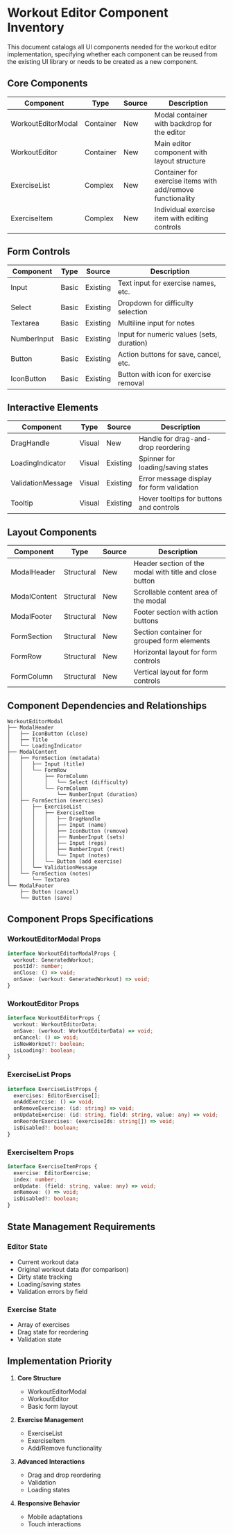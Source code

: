 # Workout Editor Component Inventory

This document catalogs all UI components needed for the workout editor implementation, specifying whether each component can be reused from the existing UI library or needs to be created as a new component.

## Core Components

| Component | Type | Source | Description |
|-----------|------|--------|-------------|
| WorkoutEditorModal | Container | New | Modal container with backdrop for the editor |
| WorkoutEditor | Container | New | Main editor component with layout structure |
| ExerciseList | Complex | New | Container for exercise items with add/remove functionality |
| ExerciseItem | Complex | New | Individual exercise item with editing controls |

## Form Controls

| Component | Type | Source | Description |
|-----------|------|--------|-------------|
| Input | Basic | Existing | Text input for exercise names, etc. |
| Select | Basic | Existing | Dropdown for difficulty selection |
| Textarea | Basic | Existing | Multiline input for notes |
| NumberInput | Basic | Existing | Input for numeric values (sets, duration) |
| Button | Basic | Existing | Action buttons for save, cancel, etc. |
| IconButton | Basic | Existing | Button with icon for exercise removal |

## Interactive Elements

| Component | Type | Source | Description |
|-----------|------|--------|-------------|
| DragHandle | Visual | New | Handle for drag-and-drop reordering |
| LoadingIndicator | Visual | Existing | Spinner for loading/saving states |
| ValidationMessage | Visual | Existing | Error message display for form validation |
| Tooltip | Visual | Existing | Hover tooltips for buttons and controls |

## Layout Components

| Component | Type | Source | Description |
|-----------|------|--------|-------------|
| ModalHeader | Structural | New | Header section of the modal with title and close button |
| ModalContent | Structural | New | Scrollable content area of the modal |
| ModalFooter | Structural | New | Footer section with action buttons |
| FormSection | Structural | New | Section container for grouped form elements |
| FormRow | Structural | New | Horizontal layout for form controls |
| FormColumn | Structural | New | Vertical layout for form controls |

## Component Dependencies and Relationships

```
WorkoutEditorModal
├── ModalHeader
│   ├── IconButton (close)
│   ├── Title
│   └── LoadingIndicator
├── ModalContent
│   ├── FormSection (metadata)
│   │   ├── Input (title)
│   │   └── FormRow
│   │       ├── FormColumn
│   │       │   └── Select (difficulty)
│   │       └── FormColumn
│   │           └── NumberInput (duration)
│   ├── FormSection (exercises)
│   │   ├── ExerciseList
│   │   │   ├── ExerciseItem
│   │   │   │   ├── DragHandle
│   │   │   │   ├── Input (name)
│   │   │   │   ├── IconButton (remove)
│   │   │   │   ├── NumberInput (sets)
│   │   │   │   ├── Input (reps)
│   │   │   │   ├── NumberInput (rest)
│   │   │   │   └── Input (notes)
│   │   │   └── Button (add exercise)
│   │   └── ValidationMessage
│   └── FormSection (notes)
│       └── Textarea
└── ModalFooter
    ├── Button (cancel)
    └── Button (save)
```

## Component Props Specifications

### WorkoutEditorModal Props
```typescript
interface WorkoutEditorModalProps {
  workout: GeneratedWorkout;
  postId?: number;
  onClose: () => void;
  onSave: (workout: GeneratedWorkout) => void;
}
```

### WorkoutEditor Props
```typescript
interface WorkoutEditorProps {
  workout: WorkoutEditorData;
  onSave: (workout: WorkoutEditorData) => void;
  onCancel: () => void;
  isNewWorkout?: boolean;
  isLoading?: boolean;
}
```

### ExerciseList Props
```typescript
interface ExerciseListProps {
  exercises: EditorExercise[];
  onAddExercise: () => void;
  onRemoveExercise: (id: string) => void;
  onUpdateExercise: (id: string, field: string, value: any) => void;
  onReorderExercises: (exerciseIds: string[]) => void;
  isDisabled?: boolean;
}
```

### ExerciseItem Props
```typescript
interface ExerciseItemProps {
  exercise: EditorExercise;
  index: number;
  onUpdate: (field: string, value: any) => void;
  onRemove: () => void;
  isDisabled?: boolean;
}
```

## State Management Requirements

### Editor State
- Current workout data
- Original workout data (for comparison)
- Dirty state tracking
- Loading/saving states
- Validation errors by field

### Exercise State
- Array of exercises
- Drag state for reordering
- Validation state

## Implementation Priority

1. **Core Structure**
   - WorkoutEditorModal
   - WorkoutEditor
   - Basic form layout

2. **Exercise Management**
   - ExerciseList
   - ExerciseItem
   - Add/Remove functionality

3. **Advanced Interactions**
   - Drag and drop reordering
   - Validation
   - Loading states

4. **Responsive Behavior**
   - Mobile adaptations
   - Touch interactions 